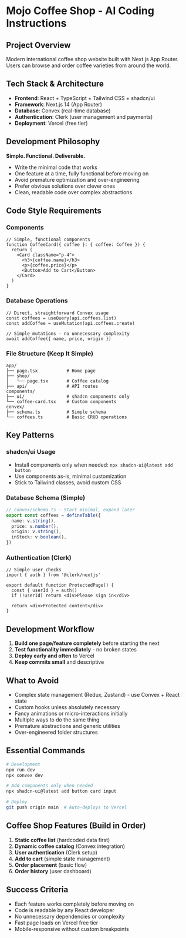 # Mojo Coffee Shop - AI Coding Instructions

## Project Overview
Modern international coffee shop website built with Next.js App Router. Users can browse and order coffee varieties from around the world.

## Tech Stack & Architecture
- **Frontend**: React + TypeScript + Tailwind CSS + shadcn/ui
- **Framework**: Next.js 14 (App Router)
- **Database**: Convex (real-time database)
- **Authentication**: Clerk (user management and payments)
- **Deployment**: Vercel (free tier)

## Development Philosophy
**Simple. Functional. Deliverable.**
- Write the minimal code that works
- One feature at a time, fully functional before moving on
- Avoid premature optimization and over-engineering
- Prefer obvious solutions over clever ones
- Clean, readable code over complex abstractions

## Code Style Requirements

### Components
```tsx
// Simple, functional components
function CoffeeCard({ coffee }: { coffee: Coffee }) {
  return (
    <Card className="p-4">
      <h3>{coffee.name}</h3>
      <p>{coffee.price}</p>
      <Button>Add to Cart</Button>
    </Card>
  )
}
```

### Database Operations
```tsx
// Direct, straightforward Convex usage
const coffees = useQuery(api.coffees.list)
const addCoffee = useMutation(api.coffees.create)

// Simple mutations - no unnecessary complexity
await addCoffee({ name, price, origin })
```

### File Structure (Keep It Simple)
```
app/
├── page.tsx           # Home page
├── shop/
│   └── page.tsx       # Coffee catalog
├── api/               # API routes
components/
├── ui/                # shadcn components only
└── coffee-card.tsx    # Custom components
convex/
├── schema.ts          # Simple schema
└── coffees.ts         # Basic CRUD operations
```

## Key Patterns

### shadcn/ui Usage
- Install components only when needed: `npx shadcn-ui@latest add button`
- Use components as-is, minimal customization
- Stick to Tailwind classes, avoid custom CSS

### Database Schema (Simple)
```typescript
// convex/schema.ts - Start minimal, expand later
export const coffees = defineTable({
  name: v.string(),
  price: v.number(),
  origin: v.string(),
  inStock: v.boolean(),
})
```

### Authentication (Clerk)
```tsx
// Simple user checks
import { auth } from '@clerk/nextjs'

export default function ProtectedPage() {
  const { userId } = auth()
  if (!userId) return <div>Please sign in</div>
  
  return <div>Protected content</div>
}
```

## Development Workflow
1. **Build one page/feature completely** before starting the next
2. **Test functionality immediately** - no broken states
3. **Deploy early and often** to Vercel
4. **Keep commits small** and descriptive

## What to Avoid
- Complex state management (Redux, Zustand) - use Convex + React state
- Custom hooks unless absolutely necessary
- Fancy animations or micro-interactions initially
- Multiple ways to do the same thing
- Premature abstractions and generic utilities
- Over-engineered folder structures

## Essential Commands
```bash
# Development
npm run dev
npx convex dev

# Add components only when needed
npx shadcn-ui@latest add button card input

# Deploy
git push origin main  # Auto-deploys to Vercel
```

## Coffee Shop Features (Build in Order)
1. **Static coffee list** (hardcoded data first)
2. **Dynamic coffee catalog** (Convex integration)
3. **User authentication** (Clerk setup)
4. **Add to cart** (simple state management)
5. **Order placement** (basic flow)
6. **Order history** (user dashboard)

## Success Criteria
- Each feature works completely before moving on
- Code is readable by any React developer
- No unnecessary dependencies or complexity
- Fast page loads on Vercel free tier
- Mobile-responsive without custom breakpoints